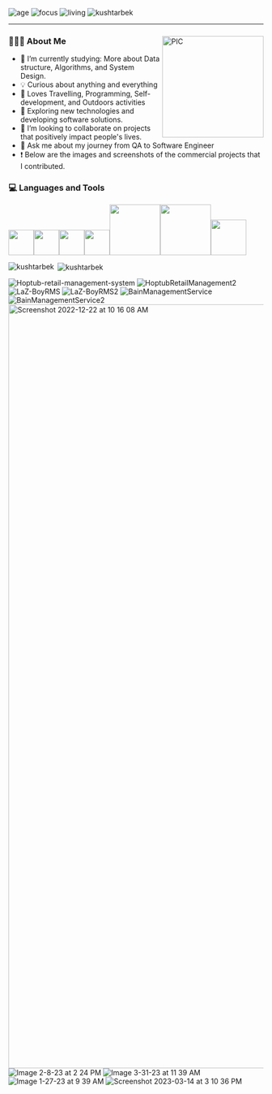![age](https://img.shields.io/badge/age-28-dodgerblue)
![focus](https://img.shields.io/badge/focus-FrontEnd-brightgreen)
![living](https://img.shields.io/badge/living-SanJose,CA-dodgerblue)
<img src="https://komarev.com/ghpvc/?username=kushtarbek&label=Profile%20views&color=blue&style=flat" alt="kushtarbek" />

<hr>
<section>

  <span>
    <img align="right" alt="PIC" width = "200px" height="200px" src="./cat.gif" />
    <h3> 👨🏻‍💻 About Me </h3>
  </span>

  - 🌱 I’m currently studying: More about Data structure, Algorithms, and System Design.
  - 💡 Curious about anything and everything
  - 🖤 Loves Travelling, Programming, Self-development, and Outdoors activities
  - 🤔 Exploring new technologies and developing software solutions.
  - 🤝 I’m looking to collaborate on projects that positively impact people's lives.
  - 💬 Ask me about my journey from QA to Software Engineer
  - ❗️ Below are the images and screenshots of the commercial projects that I contributed.
</section>

<section>
  <h3> 💻 Languages and Tools </h3>

   <img src="https://media3.giphy.com/media/ln7z2eWriiQAllfVcn/200w.webp" width="50"><img src="https://i.giphy.com/media/eNAsjO55tPbgaor7ma/200w.webp" width="50"><img src="https://i.giphy.com/media/IdyAQJVN2kVPNUrojM/200.webp" width="50"><img src="https://media3.giphy.com/media/kdFc8fubgS31b8DsVu/giphy.webp" width="50"><img src="https://camo.githubusercontent.com/b24914711d892af6d10c99624bb0fa576a0611ae17eb125380c517b2059063a4/68747470733a2f2f6e657861782e696e2f77702d636f6e74656e742f75706c6f6164732f323032302f31312f6a6176612d312e676966" width="100"><img src="https://media.giphy.com/media/kH1DBkPNyZPOk0BxrM/giphy.webp" width="100"><img src="https://media.giphy.com/media/SsCYf6DRFJrOpP0IoM/giphy.gif" width="70">

</section>

<section>
  <p><img align="left" src="https://github-readme-stats.vercel.app/api/top-langs?username=kushtarbek&show_icons=true&locale=en&layout=compact" alt="kushtarbek" /></p>
  <p>&nbsp;<img align="center" src="https://github-readme-stats.vercel.app/api?username=kushtarbek&show_icons=true&locale=en" alt="kushtarbek" /></p>

</section>


![Hoptub-retail-management-system](https://github.com/Kushtarbek/kushtarbek/assets/44345257/783e0a4c-0387-4051-b9c6-4f63c57aa759)
![HoptubRetailManagement2](https://github.com/Kushtarbek/kushtarbek/assets/44345257/5cb81ee0-8a51-4503-866a-fa2330784226)
![LaZ-BoyRMS](https://github.com/Kushtarbek/kushtarbek/assets/44345257/438cf353-7b83-4a9d-b986-9e3b33701eda)
![LaZ-BoyRMS2](https://github.com/Kushtarbek/kushtarbek/assets/44345257/0b1835cf-e742-489d-a73e-7c422304a306)
![BainManagementService](https://github.com/Kushtarbek/kushtarbek/assets/44345257/746ea4ca-c8fc-423b-a58b-29f16e7ebef9)
![BainManagementService2](https://github.com/Kushtarbek/kushtarbek/assets/44345257/f2d7e49c-c9d8-4ec7-bfa2-99331f6bbcdf)
<img width="1506" alt="Screenshot 2022-12-22 at 10 16 08 AM" src="https://github.com/Kushtarbek/kushtarbek/assets/44345257/cc3aec0f-4fb6-46e4-a2f8-e267a68069c2">
![Image 2-8-23 at 2 24 PM](https://github.com/Kushtarbek/kushtarbek/assets/44345257/c17325b4-79b4-4592-9244-cd813db4418d)
![Image 3-31-23 at 11 39 AM](https://github.com/Kushtarbek/kushtarbek/assets/44345257/e88cbf02-530a-4b7f-8588-12a94034bf90)
![Image 1-27-23 at 9 39 AM](https://github.com/Kushtarbek/kushtarbek/assets/44345257/4ccf47b8-8db6-4417-9f32-d11c4859ed78)
![Screenshot 2023-03-14 at 3 10 36 PM](https://github.com/Kushtarbek/kushtarbek/assets/44345257/b5754a82-79af-4ada-908e-eef6049e6b9c)

